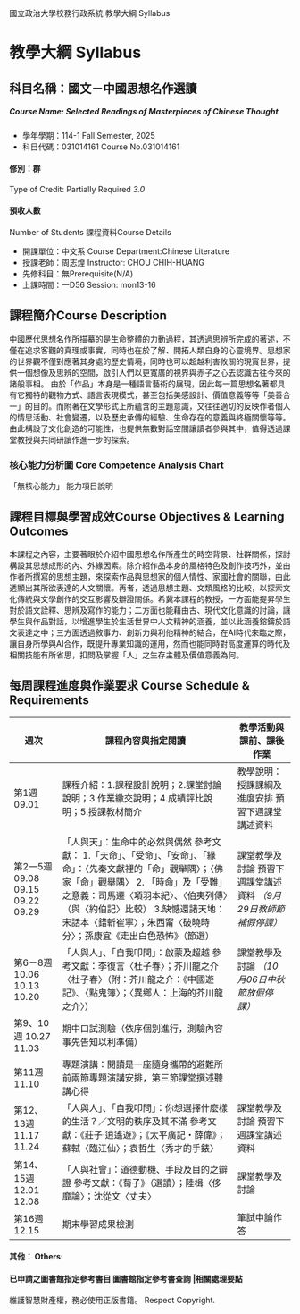 國立政治大學校務行政系統 教學大綱 Syllabus
# 教學大綱 Syllabus
##  科目名稱：國文－中國思想名作選讀
#####  Course Name: Selected Readings of Masterpieces of Chinese Thought
  * 學年學期：114-1 Fall Semester, 2025 
  * 科目代碼：031014161 Course No.031014161
#### 修別：群
Type of Credit: Partially Required 
_3.0_
#### 預收人數
Number of Students
課程資料Course Details
  * 開課單位：中文系 Course Department:Chinese Literature 
  * 授課老師：周志煌 Instructor: CHOU CHIH-HUANG 
  * 先修科目：無Prerequisite(N/A)
  * 上課時間：一D56 Session: mon13-16
##  課程簡介Course Description
中國歷代思想名作所描摹的是生命整體的力動過程，其透過思辨所完成的著述，不僅在追求客觀的真理或事實，同時也在於了解、開拓人類自身的心靈境界。思想家的世界觀不僅對應著其身處的歷史情境，同時也可以超越利害攸關的現實世界，提供一個想像及思辨的空間，啟引人們以更寬廣的視界與赤子之心去認識古往今來的諸般事相。
由於「作品」本身是一種語言藝術的展現，因此每一篇思想名著都具有它獨特的觀物方式、語言表現模式，甚至包括美感設計、價值意義等等「美善合一」的目的。而附著在文學形式上所蘊含的主題意識，又往往適切的反映作者個人的情思活動、社會變遷，以及歷史承傳的經驗、生命存在的意義與終極關懷等等。由此構設了文化創造的可能性，也提供無數對話空間讓讀者參與其中，值得透過課堂教授與共同研讀作進一步的探索。
###  核心能力分析圖 Core Competence Analysis Chart
「無核心能力」 
能力項目說明
##  課程目標與學習成效Course Objectives & Learning Outcomes 
本課程之內容，主要著眼於介紹中國思想名作所產生的時空背景、社群關係，探討構設其思想成形的內、外緣因素。除介紹作品本身的風格特色及創作技巧外，並由作者所撰寫的思想主題，來探索作品與思想家的個人情性、家國社會的關聯，由此透顯出其所欲表達的人文關懷。再者，透過思想主題、文類風格的比較，以探索文化傳統與文學創作的交互影響及辯證關係。希冀本課程的教授，一方面能提昇學生對於語文詮釋、思辨及寫作的能力；二方面也能藉由古、現代文化意識的討論，讓學生與作品對話，以增進學生於生活世界中人文精神的涵養，並以此涵養鎔鑄於語文表達之中；三方面透過敘事力、創新力與利他精神的結合，在AI時代來臨之際，讓自身所學與AI合作，既提升專業知識的運用，然而也能同時對高度運算的時代及相關技能有所省思，扣問及掌握「人」之生存主體及價值意義為何。
##  每周課程進度與作業要求 Course Schedule & Requirements
週次 |  課程內容與指定閱讀 |  教學活動與課前、課後作業  
---|---|---  
第1週 09.01 |  課程介紹：1.課程設計說明；2.課堂討論說明；3.作業繳交說明；4.成績評比說明；5.授課教材簡介 |  教學說明：授課課綱及進度安排 預習下週課堂講述資料  
第2—5週 09.08 09.15 09.22 09.29 |  「人與天」：生命中的必然與偶然 參考文獻： 1.「天命」、「受命」、「安命」、「緣命」：〈先秦文獻裡的「命」觀舉隅〉；〈佛家「命」觀舉隅〉 2. 「時命」及「受難」之意義：司馬遷〈項羽本紀〉、〈伯夷列傳〉（與〈約伯記〉比較） 3.缺憾還諸天地：宋話本〈錯斬崔寧〉；朱西甯〈破曉時分〉；孫康宜《走出白色恐怖》（節選） |  課堂教學及討論 預習下週課堂講述資料 _（9月29日教師節補假停課）_  
第6－8週 10.06 10.13 10.20 |  「人與人」、「自我叩問」：啟蒙及超越 參考文獻：李復言〈杜子春〉；芥川龍之介〈杜子春〉（附：芥川龍之介：《中國遊記》、〈點鬼簿〉；〈異鄉人：上海的芥川龍之介〉） |  課堂教學及討論 _（10月06日中秋節放假停課）_  
第9、10週 10.27 11.03 |  期中口試測驗（依序個別進行，測驗內容事先告知以利準備） |   
第11週 11.10 |  專題演講：閱讀是一座隨身攜帶的避難所 前兩節專題演講安排，第三節課堂撰述聽講心得 |   
第12、13週 11.17 11.24 |  「人與人」、「自我叩問」：你想選擇什麼樣的生活？／文明的秩序及其不滿 參考文獻：《莊子‧逍遙遊》；《太平廣記・薛偉》；蘇軾〈臨江仙〉；袁哲生〈秀才的手錶〉 |  課堂教學及討論 預習下週課堂講述資料  
第14、15週  12.01 12.08 |  「人與社會」：道德動機、手段及目的之辯證 參考文獻：《荀子》（選讀）；陸楫〈侈靡論〉；沈從文〈丈夫〉 |  課堂教學及討論  
第16週12.15 |  期末學習成果檢測 |  筆試申論作答  
####  其他： Others:
####  已申請之圖書館指定參考書目  圖書館指定參考書查詢 |相關處理要點
維護智慧財產權，務必使用正版書籍。 Respect Copyright.